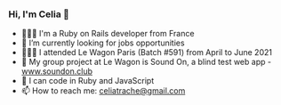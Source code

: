 ### Hi, I'm Celia 👋

- 💁🏻‍♀️ I'm a Ruby on Rails developer from France
- 🌱 I’m currently looking for jobs opportunities
- 👩🏻‍🎓 I attended Le Wagon Paris (Batch #591) from April to June 2021
- 👯 My group project at Le Wagon is Sound On, a blind test web app - www.soundon.club
- 🤖 I can code in Ruby and JavaScript
- 📫 How to reach me: celiatrache@gmail.com
